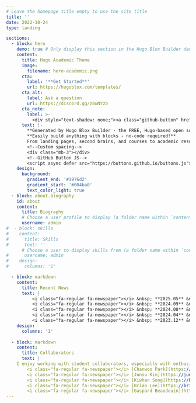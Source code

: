 ```yaml
---
# Leave the homepage title empty to use the site title
title: ''
date: 2022-10-24
type: landing

sections:
  - block: hero
    demo: true # Only display this section in the Hugo Blox Builder demo site
    content:
      title: Hugo Academic Theme
      image:
        filename: hero-academic.png
      cta:
        label: '**Get Started**'
        url: https://hugoblox.com/templates/
      cta_alt:
        label: Ask a question
        url: https://discord.gg/z8wNYzb
      cta_note:
        label: >-
          <div style="text-shadow: none;"><a class="github-button" href="https://github.com/HugoBlox/hugo-blox-builder" data-icon="octicon-star" data-size="large" data-show-count="true" aria-label="Star">Star Hugo Blox Builder</a></div><div style="text-shadow: none;"><a class="github-button" href="https://github.com/HugoBlox/theme-academic-cv" data-icon="octicon-star" data-size="large" data-show-count="true" aria-label="Star">Star the Academic template</a></div>
      text: |-
        **Generated by Hugo Blox Builder - the FREE, Hugo-based open source website builder trusted by 500,000+ sites.**
        **Easily build anything with blocks - no-code required!**
        From landing pages, second brains, and courses to academic resumés, conferences, and tech blogs.
        <!--Custom spacing-->
        <div class="mb-3"></div>
        <!--GitHub Button JS-->
        <script async defer src="https://buttons.github.io/buttons.js"></script>
    design:
      background:
        gradient_end: '#1976d2'
        gradient_start: '#004ba0'
        text_color_light: true
  - block: about.biography
    id: about
    content:
      title: Biography
      # Choose a user profile to display (a folder name within `content/authors/`)
      username: admin
#  - block: skills
#    content:
#      title: Skills
#      text: ''
      # Choose a user to display skills from (a folder name within `content/authors/`)
#      username: admin
#    design:
#      columns: '1'

  - block: markdown
    content:
      title: Recent News
      text: |
          <i class="fa-regular fa-newspaper"></i> &nbsp; **2025.05** &nbsp; Two papers ([Discrete Diffusion](https://arxiv.org/abs/2502.06768), [LoRA theory](https://arxiv.org/abs/2502.09376)) are accepted at ICML 2025, both as oral presentations! (Top 1.0%). <br><br>
          <i class="fa-regular fa-newspaper"></i> &nbsp; **2024.09** &nbsp;  I’m starting my Ph.D. at Harvard University, prospectively advised by Prof. [Sitan Chen](https://sitanchen.com/) and [Sham KaKade](https://shamulent.github.io/). I’m really thrilled to pursue my research career at Harvard University! <br><br>
          <i class="fa-regular fa-newspaper"></i> &nbsp; **2024.08** &nbsp; I'm honored to be selected as Ilju Foundation scholarship, which supports graduate students studying abroad. <br><br>
          <i class="fa-regular fa-newspaper"></i> &nbsp; **2024.04** &nbsp; Excited to announce my new paper, [Optimal Acceleration for Minimax and Fixed-Point Problems is Not Unique](https://arxiv.org/abs/2404.13228) (ICML 2024, Spotlight, Top 3.5%). By proposing novel algorithms, we suggested that the optimal acceleration mechanism in minimax optimization and fixed-point problems is not unique. Surprisingly, our new algorithms are **H-dual** to the prior anchor-based accelerated methods: We discover H-duality in other setups! <br><br>
          <i class="fa-regular fa-newspaper"></i> &nbsp; **2023.12** &nbsp; I attended [NeurIPS 2023](https://neurips.cc/Conferences/2023) and gave a poster presentation. <br><br>
    design:
      columns: '1'
  
  - block: markdown
    content:
      title: Collaborators
      text: |
    I enjoy working with student collaborators, especially with enthusiastic and self-motivated students! Here's my current/previous peer collaborators! **If you are a junior student and want to work with me, don't hesitate to reach out to me! <br><br>
        <i class="fa-regular fa-newspaper"></i> [Chanwoo Park](https://chanwoo-park-official.github.io/): Optimization theory, Oct 2022 - Oct 2023. <br> ([1]https://proceedings.neurips.cc/paper_files/paper/2023/hash/4947292b9f5e7d4ab792fa35537f8b96-Abstract-Conference.html), [2](https://arxiv.org/abs/2311.17296))
        <i class="fa-regular fa-newspaper"></i> [Junsu Kim](https://junsukim.notion.site/): Theoretical analysis of LoRA fine-tuning, June 2024 - Jan 2025. ([3](https://scholar.google.com/citations?view_op=view_citation&hl=ko&user=1bXthLsAAAAJ&citation_for_view=1bXthLsAAAAJ:UeHWp8X0CEIC)) <br>
        <i class="fa-regular fa-newspaper"></i> [Kiwhan Song](https://kiwhan.dev/): Diffusion models, Jan 2025 - Present <br>
        <i class="fa-regular fa-newspaper"></i> [Brian Lee](https://brianlck.github.io): Generative modeling for discrete data, April 2025 - Present <br>
        <i class="fa-regular fa-newspaper"></i> [Gaspard Beaudouin](https://www.linkedin.com/in/gaspard-beaudouin-/) : Image editing with diffusion models, April 2025 - Present
---
```

